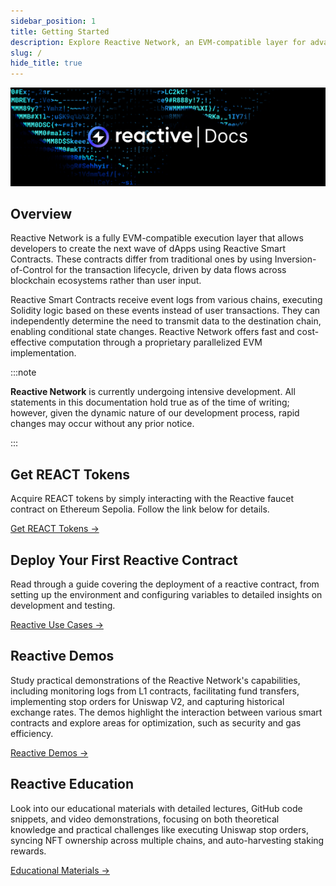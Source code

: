 ```yaml
---
sidebar_position: 1
title: Getting Started
description: Explore Reactive Network, an EVM-compatible layer for advanced dApps. Learn about Reactive Smart Contracts that use data flows from multiple blockchains. Get started with setup, development and testing, and our unique architecture.
slug: /
hide_title: true
---
```


![Reactive Network Docs Image](./img/reactive-docs.jpg)

## Overview

Reactive Network is a fully EVM-compatible execution layer that allows developers to create the next wave of dApps using Reactive Smart Contracts. These contracts differ from traditional ones by using Inversion-of-Control for the transaction lifecycle, driven by data flows across blockchain ecosystems rather than user input.

Reactive Smart Contracts receive event logs from various chains, executing Solidity logic based on these events instead of user transactions. They can independently determine the need to transmit data to the destination chain, enabling conditional state changes. Reactive Network offers fast and cost-effective computation through a proprietary parallelized EVM implementation.

:::note

**Reactive Network** is currently undergoing intensive development. All statements in this documentation hold true as of the time of writing; however, given the dynamic nature of our development process, rapid changes may occur without any prior notice.

:::

## Get REACT Tokens

Acquire REACT tokens by simply interacting with the Reactive faucet contract on Ethereum Sepolia. Follow the link below for details.

[Get REACT Tokens →](./kopli-testnet.mdx#get-kopli-testnet-react)

## Deploy Your First Reactive Contract

Read through a guide covering the deployment of a reactive contract, from setting up the environment and configuring variables to detailed insights on development and testing.

[Reactive Use Cases →](../education/use-cases/index.md)

## Reactive Demos 

Study practical demonstrations of the Reactive Network's capabilities, including monitoring logs from L1 contracts, facilitating fund transfers, implementing stop orders for Uniswap V2, and capturing historical exchange rates. The demos highlight the interaction between various smart contracts and explore areas for optimization, such as security and gas efficiency.

[Reactive Demos →](./demos.md)

## Reactive Education

Look into our educational materials with detailed lectures, GitHub code snippets, and video demonstrations, focusing on both theoretical knowledge and practical challenges like executing Uniswap stop orders, syncing NFT ownership across multiple chains, and auto-harvesting staking rewards.

[Educational Materials →](../education/introduction/index.md)